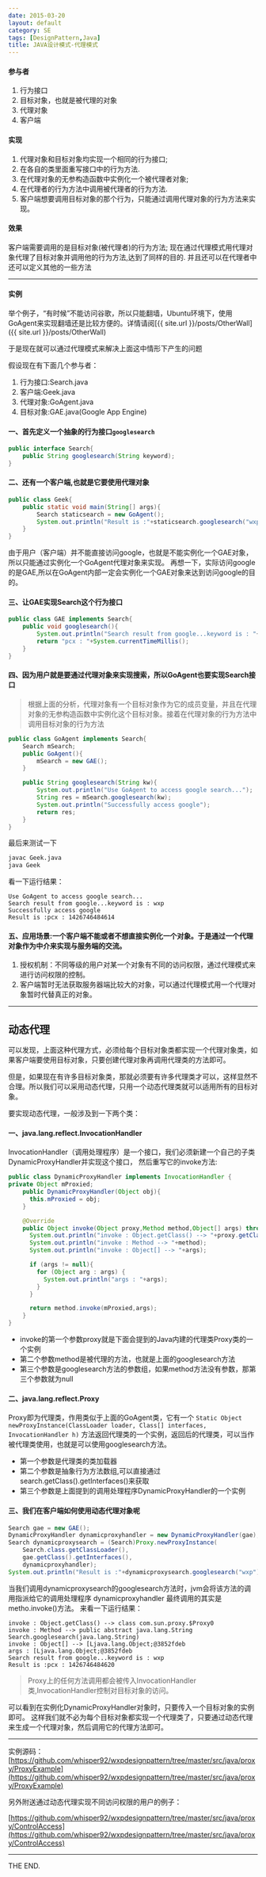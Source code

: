 ```yaml
---
date: 2015-03-20
layout: default
category: SE
tags: [DesignPattern,Java]
title: JAVA设计模式-代理模式
---
```


#### 参与者
1. 行为接口
2. 目标对象，也就是被代理的对象
3. 代理对象
4. 客户端

#### 实现
1. 代理对象和目标对象均实现一个相同的行为接口;
2. 在各自的类里面重写接口中的行为方法.
3. 在代理对象的无参构造函数中实例化一个被代理者对象;
4. 在代理者的行为方法中调用被代理者的行为方法.
5. 客户端想要调用目标对象的那个行为，只能通过调用代理对象的行为方法来实现。

<!--more-->

#### 效果
客户端需要调用的是目标对象(被代理者)的行为方法;
现在通过代理模式用代理对象代理了目标对象并调用他的行为方法,达到了同样的目的.
并且还可以在代理者中还可以定义其他的一些方法

- - -

#### 实例

举个例子，“有时候”不能访问谷歌，所以只能翻墙，Ubuntu环境下，使用GoAgent来实现翻墙还是比较方便的。详情请阅[{{ site.url }}/posts/OtherWall]({{ site.url }}/posts/OtherWall)

于是现在就可以通过代理模式来解决上面这中情形下产生的问题

假设现在有下面几个参与者：

1. 行为接口:Search.java
2. 客户端:Geek.java
3. 代理对象:GoAgent.java
4. 目标对象:GAE.java(Google App Engine)

#### 一、首先定义一个抽象的行为接口`googlesearch`

```java
public interface Search{
    public String googlesearch(String keyword);
}
```

#### 二、还有一个客户端,也就是它要使用代理对象

```java
public class Geek{
    public static void main(String[] args){
        Search staticsearch = new GoAgent();
        System.out.println("Result is :"+staticsearch.googlesearch("wxp"));
    }
}
```

由于用户（客户端）并不能直接访问google，也就是不能实例化一个GAE对象，所以只能通过实例化一个GoAgent代理对象来实现。
再想一下，实际访问google的是GAE,所以在GoAgent内部一定会实例化一个GAE对象来达到访问google的目的。

#### 三、让GAE实现Search这个行为接口

```java
public class GAE implements Search{
    public void googlesearch(){
        System.out.println("Search result from google...keyword is : "+kw);
        return "pcx : "+System.currentTimeMillis();
    }
}

```
#### 四、因为用户就是要通过代理对象来实现搜索，所以GoAgent也要实现Search接口

> 根据上面的分析，代理对象有一个目标对象作为它的成员变量，并且在代理对象的无参构造函数中实例化这个目标对象。接着在代理对象的行为方法中调用目标对象的行为方法

```java
public class GoAgent implements Search{
    Search mSearch;
    public GoAgent(){
        mSearch = new GAE();
    }

    public String googlesearch(String kw){
        System.out.println("Use GoAgent to access google search...");
        String res = mSearch.googlesearch(kw);
        System.out.println("Successfully access google");
        return res;
    }
}
```

最后来测试一下

```bash
javac Geek.java
java Geek
```

看一下运行结果：

```
Use GoAgent to access google search...
Search result from google...keyword is : wxp
Successfully access google
Result is :pcx : 1426746484614
```

#### 五、应用场景:一个客户端不能或者不想直接实例化一个对象。于是通过一个代理对象作为中介来实现与服务端的交流。


1. 授权机制：不同等级的用户对某一个对象有不同的访问权限，通过代理模式来进行访问权限的控制。
2. 客户端暂时无法获取服务器端比较大的对象，可以通过代理模式用一个代理对象暂时代替真正的对象。

- - -

## 动态代理

可以发现，上面这种代理方式，必须给每个目标对象类都实现一个代理对象类，如果客户端要使用目标对象，只要创建代理对象再调用代理类的方法即可。

但是，如果现在有许多目标对象类，那就必须要有许多代理类才可以，这样显然不合理。所以我们可以采用动态代理，只用一个动态代理类就可以适用所有的目标对象。

要实现动态代理，一般涉及到一下两个类：

#### 一、java.lang.reflect.InvocationHandler

InvocationHandler（调用处理程序）是一个接口，我们必须新建一个自己的子类DynamicProxyHandler并实现这个接口，
然后重写它的invoke方法:

```java
public class DynamicProxyHandler implements InvocationHandler {
private Object mProxied;
    public DynamicProxyHandler(Object obj){
      this.mProxied = obj;
    }

    @Override
    public Object invoke(Object proxy,Method method,Object[] args) throws Throwable{
      System.out.println("invoke : Object.getClass() --> "+proxy.getClass());
      System.out.println("invoke : Method --> "+method);
      System.out.println("invoke : Object[] --> "+args);

      if (args != null){
        for (Object arg : args) {
          System.out.println("args : "+args);
        }
      }

      return method.invoke(mProxied,args);
    }
}
```

- invoke的第一个参数proxy就是下面会提到的Java内建的代理类Proxy类的一个实例
- 第二个参数method是被代理的方法，也就是上面的googlesearch方法
- 第三个参数是googlesearch方法的参数组，如果method方法没有参数，那第三个参数就为null

#### 二、java.lang.reflect.Proxy

Proxy即为代理类，作用类似于上面的GoAgent类，它有一个 `Static Object newProxyInstance(ClassLoader loader, Class[] interfaces, InvocationHandler h)` 方法返回代理类的一个实例，返回后的代理类，可以当作被代理类使用，也就是可以使用googlesearch方法。

- 第一个参数是代理类的类加载器
- 第二个参数是抽象行为方法数组,可以直接通过search.getClass().getInterfaces()来获取
- 第三个参数是上面提到的调用处理程序DynamicProxyHandler的一个实例

#### 三、我们在客户端如何使用动态代理对象呢

```java
Search gae = new GAE();
DynamicProxyHandler dynamicproxyhandler = new DynamicProxyHandler(gae);
Search dynamicproxysearch = (Search)Proxy.newProxyInstance(
    Search.class.getClassLoader(),
    gae.getClass().getInterfaces(),
    dynamicproxyhandler);
System.out.println("Result is :"+dynamicproxysearch.googlesearch("wxp"));
```

当我们调用dynamicproxysearch的googlesearch方法时，jvm会将该方法的调用指派给它的调用处理程序 dynamicproxyhandler
最终调用的其实是metho.invoke()方法。
来看一下运行结果：

```
invoke : Object.getClass() --> class com.sun.proxy.$Proxy0
invoke : Method --> public abstract java.lang.String Search.googlesearch(java.lang.String)
invoke : Object[] --> [Ljava.lang.Object;@3852fdeb
args : [Ljava.lang.Object;@3852fdeb
Search result from google...keyword is : wxp
Result is :pcx : 1426746484620
```

> Proxy上的任何方法调用都会被传入InvocationHandler类,InvocationHandler控制对目标对象的访问。

可以看到在实例化DynamicProxyHandler对象时，只要传入一个目标对象的实例即可。
这样我们就不必为每个目标对象都实现一个代理类了，只要通过动态代理来生成一个代理对象，然后调用它的代理方法即可。

- - -

实例源码：[https://github.com/whisper92/wxpdesignpattern/tree/master/src/java/proxy/ProxyExample](https://github.com/whisper92/wxpdesignpattern/tree/master/src/java/proxy/ProxyExample)

另外附送通过动态代理实现不同访问权限的用户的例子：

[https://github.com/whisper92/wxpdesignpattern/tree/master/src/java/proxy/ControlAccess](https://github.com/whisper92/wxpdesignpattern/tree/master/src/java/proxy/ControlAccess)

- - -
THE END.
